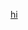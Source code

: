 <a href="https://sndrhair.com/ar/?srsltid=AfmBOoqP1mFmHnKo_-KhzsXBvdDdtyIKyPHZae2dwLHwphQIIpVUBJA1" target="_blank"> hi</a>
